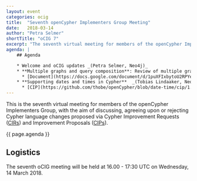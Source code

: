 ```yaml
---
layout: event
categories: ocig
title:  "Seventh openCypher Implementers Group Meeting"
date:   2018-03-14
author: "Petra Selmer"
shortTitle: "oCIG 7"
excerpt: "The seventh virtual meeting for members of the openCypher Implementers Group."
agenda: |
    ## Agenda

    * Welcome and oCIG updates _(Petra Selmer, Neo4j)_
    * **Multiple graphs and query composition**: Review of multiple graphs and query composition with work/proposals since the Third openCypher Implementers Meeting [(oCIM 3)](/event/2017/11/13/ocim3) in November 2017 at Nancy, France _(Neo4j)_
      * [Document](https://docs.google.com/document/d/1puXFIxbytoU2RPYeD-yL0OW93vUsunpUqSuLXSxE7F8/edit?usp=sharing) 
    * **Supporting dates and times in Cypher**  _(Tobias Lindaaker, Neo4j)_
      * [CIP](https://github.com/thobe/openCypher/blob/date-time/cip/1.accepted/CIP2015-08-06-date-time.adoc)
---
```

This is the seventh virtual meeting for members of the openCypher Implementers Group, with the aim of discussing, agreeing upon or rejecting Cypher language changes proposed via Cypher Improvement Requests (<a href="https://github.com/opencypher/openCypher/issues?q=is%3Aopen+is%3Aissue+label%3ACIR" target="_blank">CIRs</a>) and Improvement Proposals (<a href="/cips/" target="_blank">CIPs</a>).

{{ page.agenda }}

## Logistics

The seventh oCIG meeting will be held at 16.00 - 17:30 UTC on Wednesday, 14 March 2018.
